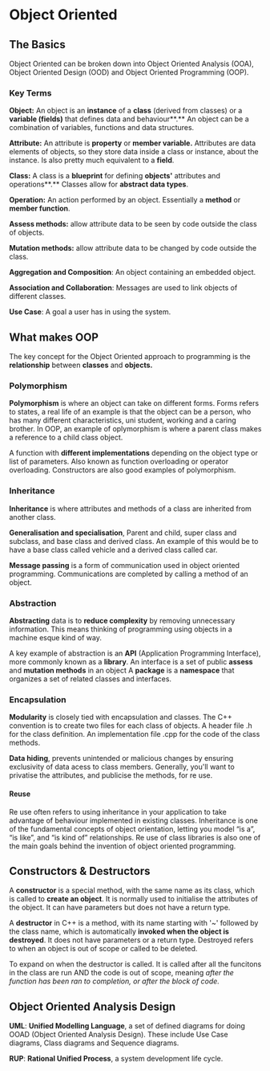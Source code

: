 # Object Oriented

## The Basics

Object Oriented can be broken down into Object Oriented Analysis \(OOA\), Object Oriented Design \(OOD\) and Object Oriented Programming \(OOP\).

### Key Terms

**Object:** An object is an **instance** of a **class** \(derived from classes\) or a **variable \(fields\)** that defines data and behaviour**.** An object can be a combination of variables, functions and data structures.

**Attribute:** An attribute is **property** or **member variable.** Attributes are data elements of objects, so they store data inside a class or instance, about the instance. Is also pretty much equivalent to a **field**.

**Class:** A class is a **blueprint** for defining **objects'** attributes and operations**.** Classes allow for **abstract data types**.

**Operation:** An action performed by an object. Essentially a **method** or **member function**.

**Assess methods:** allow attribute data to be seen by code outside the class of objects.

**Mutation methods:** allow attribute data to be changed by code outside the class.

**Aggregation and Composition**: An object containing an embedded object.

**Association and Collaboration**: Messages are used to link objects of different classes.

**Use Case**: A goal a user has in using the system.

## What makes OOP

The key concept for the Object Oriented approach to programming is the **relationship** between **classes** and **objects.**

### Polymorphism

**Polymorphism** is where an object can take on different forms. Forms refers to states, a real life of an example is that the object can be a person, who has many different characteristics, uni student, working and a caring brother. In OOP, an example of oplymorphism is where a parent class makes a reference to a child class object.

A function with **different implementations** depending on the object type or list of parameters. Also known as function overloading or operator overloading. Constructors are also good examples of polymorphism.

### Inheritance

**Inheritance** is where attributes and methods of a class are inherited from another class.

**Generalisation and specialisation**, Parent and child, super class and subclass, and base class and derived class. An example of this would be to have a base class called vehicle and a derived class called car.

**Message passing** is a form of communication used in object oriented programming. Communications are completed by calling a method of an object.

### Abstraction

**Abstracting** data is to **reduce complexity** by removing unnecessary information. This means thinking of programming using objects in a machine esque kind of way.

A key example of abstraction is an **API** \(Application Programming Interface\), more commonly known as a **library**. An interface is a set of public **assess** and **mutation methods** in an object A **package** is a **namespace** that organizes a set of related classes and interfaces.

### Encapsulation

**Modularity** is closely tied with encapsulation and classes. The C++ convention is to create two files for each class of objects. A header file .h for the class definition. An implementation file .cpp for the code of the class methods.

**Data hiding**, prevents unintended or malicious changes by ensuring exclusivity of data acess to class members. Generally, you'll want to privatise the attributes, and publicise the methods, for re use.

#### Reuse

Re use often refers to using inheritance in your application to take advantage of behaviour implemented in existing classes. Inheritance is one of the fundamental concepts of object orientation, letting you model “is a”, “is like”, and “is kind of” relationships. Re use of class libraries is also one of the main goals behind the invention of object oriented programming.

## Constructors & Destructors

A **constructor** is a special method, with the same name as its class, which is called to **create an object**. It is normally used to initialise the attributes of the object. It can have parameters but does not have a return type.

A **destructor** in C++ is a method, with its name starting with '~' followed by the class name, which is automatically **invoked when the object is destroyed**. It does not have parameters or a return type. Destroyed refers to when an object is out of scope or called to be deleted.

To expand on when the destructor is called. It is called after all the funcitons in the class are run AND the code is out of scope, meaning _after the function has been ran to completion, or after the block of code._

## Object Oriented Analysis Design

**UML**: **Unified Modelling Language**, a set of defined diagrams for doing OOAD \(Object Oriented Analysis Design\). These include Use Case diagrams, Class diagrams and Sequence diagrams.

**RUP**: **Rational Unified Process**, a system development life cycle.

